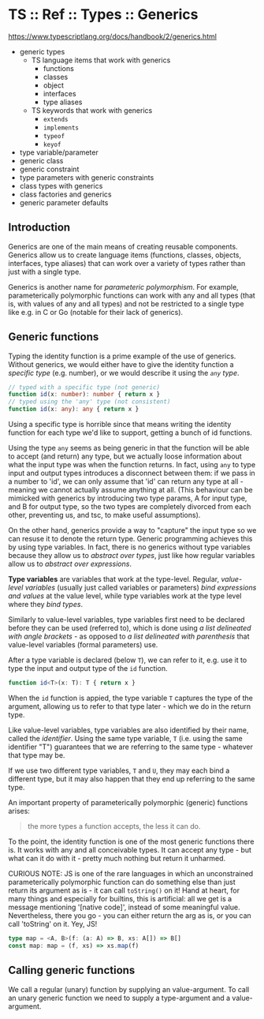 # TS :: Ref :: Types :: Generics

https://www.typescriptlang.org/docs/handbook/2/generics.html

- generic types
  - TS language items that work with generics
    - functions
    - classes
    - object
    - interfaces
    - type aliases
  - TS keywords that work with generics
    - `extends`
    - `implements`
    - `typeof`
    - `keyof`
- type variable/parameter
- generic class
- generic constraint
- type parameters with generic constraints
- class types with generics
- class factories and generics
- generic parameter defaults


## Introduction

Generics are one of the main means of creating reusable components. Generics allow us to create language items (functions, classes, objects, interfaces, type aliases) that can work over a variety of types rather than just with a single type.

Generics is another name for *parameteric polymorphism*. For example, parameterically polymorphic functions can work with any and all types (that is, with values of any and all types) and not be restricted to a single type like e.g. in C or Go (notable for their lack of generics).

## Generic functions

Typing the identity function is a prime example of the use of generics. Without generics, we would either have to give the identity function a *specific type* (e.g. number), or we would describe it using the *`any` type*.

```ts
// typed with a specific type (not generic)
function id(x: number): number { return x }
// typed using the 'any' type (not consistent)
function id(x: any): any { return x }
```

Using a specific type is horrible since that means writing the identity function for each type we'd like to support, getting a bunch of id functions.

Using the type `any` seems as being generic in that the function will be able to accept (and return) any type, but we actually loose information about what the input type was when the function returns. In fact, using `any` to type input and output types introduces a disconnect between them: if we pass in a number to 'id', we can only assume that 'id' can return any type at all - meaning we cannot actually assume anything at all. (This behaviour can be mimicked with generics by introducing two type params, A for input type, and B for output type, so the two types are completely divorced from each other, preventing us, and tsc, to make useful assumptions).

On the other hand, generics provide a way to "capture" the input type so we can resuse it to denote the return type. Generic programming achieves this by using type variables. In fact, there is no generics without type variables because they allow us to *abstract over types*, just like how regular variables allow us to *abstract over expressions*.

**Type variables** are variables that work at the type-level. Regular, *value-level variables* (usually just called variables or parameters) *bind expressions and values* at the value level, while type variables work at the type level where they *bind types*.

Similarly to value-level variables, type variables first need to be declared before they can be used (referred to), which is done using *a list delineated with angle brackets* - as opposed to *a list delineated with parenthesis* that value-level variables (formal parameters) use.

After a type variable is declared (below `T`), we can refer to it, e.g. use it to type the input and output type of the `id` function.

```ts
function id<T>(x: T): T { return x }
```

When the `id` function is appied, the type variable `T` captures the type of the argument, allowing us to refer to that type later - which we do in the return type.

Like value-level variables, type variables are also identified by their name, called the *identifier*. Using the same type variable, `T` (i.e. using the same identifier "T") guarantees that we are referring to the same type - whatever that type may be.

If we use two different type variables, `T` and `U`, they may each bind a different type, but it may also happen that they end up referring to the same type.

An important property of parameterically polymorphic (generic) functions arises:
>the more types a function accepts, the less it can do.

To the point, the identity function is one of the most generic functions there is. It works with any and all conceivable types. It can accept any type - but what can it do with it - pretty much nothing but return it unharmed.

CURIOUS NOTE: JS is one of the rare languages in which an unconstrained parameterically polymorphic function can do something else than just return its argument as is - it can call `toString()` on it! Hand at heart, for many things and especially for builtins, this is artificial: all we get is a message mentioning '[native code]', instead of some meaningful value. Nevertheless, there you go - you can either return the arg as is, or you can call 'toString' on it. Yey, JS!

```ts
type map = <A, B>(f: (a: A) => B, xs: A[]) => B[]
const map: map = (f, xs) => xs.map(f)
```

## Calling generic functions

We call a regular (unary) function by supplying an value-argument. To call an unary generic function we need to supply a type-argument and a value-argument.
